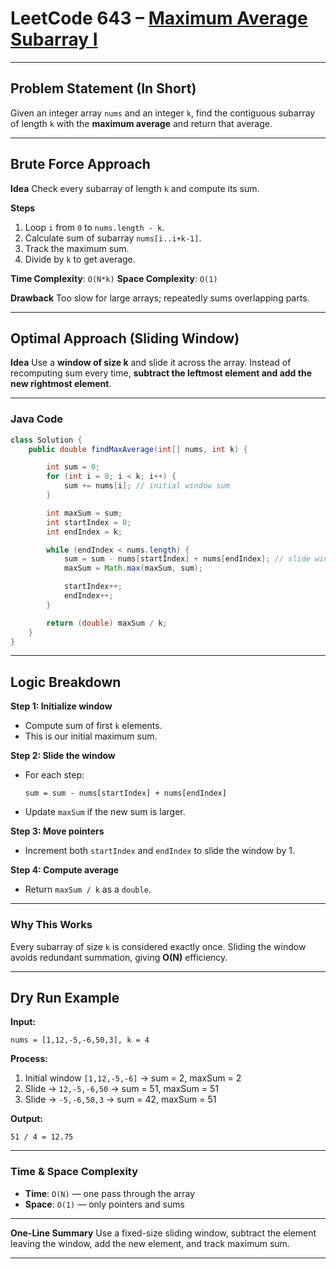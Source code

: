 
# LeetCode 643 – [Maximum Average Subarray I](https://leetcode.com/problems/maximum-average-subarray-i/)

---

## Problem Statement (In Short)

Given an integer array `nums` and an integer `k`,
find the contiguous subarray of length `k` with the **maximum average** and return that average.

---

## Brute Force Approach

**Idea**
Check every subarray of length `k` and compute its sum.

**Steps**

1. Loop `i` from `0` to `nums.length - k`.
2. Calculate sum of subarray `nums[i..i+k-1]`.
3. Track the maximum sum.
4. Divide by `k` to get average.

**Time Complexity**: `O(N*k)`
**Space Complexity**: `O(1)`

**Drawback**
Too slow for large arrays; repeatedly sums overlapping parts.

---

## Optimal Approach (Sliding Window)

**Idea**
Use a **window of size k** and slide it across the array.
Instead of recomputing sum every time, **subtract the leftmost element and add the new rightmost element**.

---

### Java Code

```java
class Solution {
    public double findMaxAverage(int[] nums, int k) {

        int sum = 0;
        for (int i = 0; i < k; i++) {
            sum += nums[i]; // initial window sum
        }

        int maxSum = sum;
        int startIndex = 0;
        int endIndex = k;

        while (endIndex < nums.length) {
            sum = sum - nums[startIndex] + nums[endIndex]; // slide window
            maxSum = Math.max(maxSum, sum);

            startIndex++;
            endIndex++;
        }

        return (double) maxSum / k;
    }
}
```

---

## Logic Breakdown

**Step 1: Initialize window**

* Compute sum of first `k` elements.
* This is our initial maximum sum.

**Step 2: Slide the window**

* For each step:

  ```
  sum = sum - nums[startIndex] + nums[endIndex]
  ```
* Update `maxSum` if the new sum is larger.

**Step 3: Move pointers**

* Increment both `startIndex` and `endIndex` to slide the window by 1.

**Step 4: Compute average**

* Return `maxSum / k` as a `double`.

---

### Why This Works

Every subarray of size `k` is considered exactly once.
Sliding the window avoids redundant summation, giving **O(N)** efficiency.

---

## Dry Run Example

**Input:**

```
nums = [1,12,-5,-6,50,3], k = 4
```

**Process:**

1. Initial window `[1,12,-5,-6]` → sum = 2, maxSum = 2
2. Slide → `12,-5,-6,50` → sum = 51, maxSum = 51
3. Slide → `-5,-6,50,3` → sum = 42, maxSum = 51

**Output:**

```
51 / 4 = 12.75
```

---

### Time & Space Complexity

* **Time**: `O(N)` — one pass through the array
* **Space**: `O(1)` — only pointers and sums

---

**One-Line Summary**
Use a fixed-size sliding window, subtract the element leaving the window, add the new element, and track maximum sum.

---
